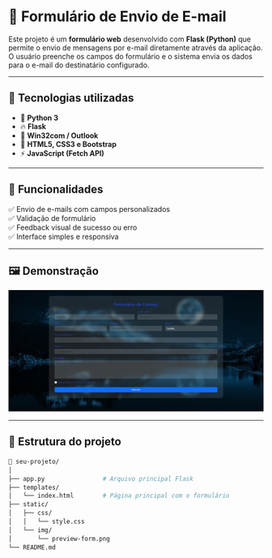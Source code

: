 # 📧 Formulário de Envio de E-mail

Este projeto é um **formulário web** desenvolvido com **Flask (Python)** que permite o envio de mensagens por e-mail diretamente através da aplicação.  
O usuário preenche os campos do formulário e o sistema envia os dados para o e-mail do destinatário configurado.

---

## 🚀 Tecnologias utilizadas

- 🐍 **Python 3**
- 🔥 **Flask**
- 💌 **Win32com / Outlook**
- 🎨 **HTML5, CSS3 e Bootstrap**
- ⚡ **JavaScript (Fetch API)**

---

## 🧠 Funcionalidades

✅ Envio de e-mails com campos personalizados  
✅ Validação de formulário  
✅ Feedback visual de sucesso ou erro  
✅ Interface simples e responsiva  

---

## 🖼️ Demonstração

![Demonstração do Formulário](./static/img/Principal.png)


---

## 🧩 Estrutura do projeto

```bash
📂 seu-projeto/
│
├── app.py                # Arquivo principal Flask
├── templates/
│   └── index.html        # Página principal com o formulário
├── static/
│   ├── css/
│   │   └── style.css
│   └── img/
│       └── preview-form.png
└── README.md
